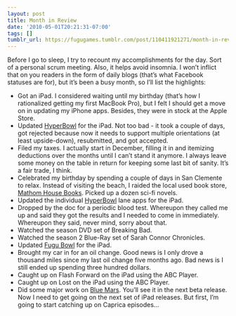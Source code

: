 ```yaml
---
layout: post
title: Month in Review
date: '2010-05-01T20:21:31-07:00'
tags: []
tumblr_url: https://fugugames.tumblr.com/post/110411921271/month-in-review
---
```

Before I go to sleep, I try to recount my accomplishments for the day. Sort of a personal scrum meeting. Also, it helps avoid insomnia. I won’t inflict that on you readers in the form of daily blogs (that’s what Facebook statuses are for), but it’s been a busy month, so I’ll list the highlights:

- Got an iPad. I considered waiting until my birthday (that’s how I rationalized getting my first MacBook Pro), but I felt I should get a move on in updating my iPhone apps. Besides, they were in stock at the Apple Store.
- Updated [HyperBowl](http://itunes.apple.com/us/app/hyperbowl/id344209253?mt=8) for the iPad. Not too bad - it took a couple of days, got rejected because now it needs to support multiple orientations (at least upside-down), resubmitted, and got accepted.
- Filed my taxes. I actually start in December, filling it in and itemizing deductions over the months until I can’t stand it anymore. I always leave some money on the table in return for keeping some last bit of sanity. It’s a fair trade, I think.
- Celebrated my birthday by spending a couple of days in San Clemente to relax. Instead of visiting the beach, I raided the local used book store, [Mathom House Books](http://www.mathomhousebooks.com/). Picked up a dozen sci-fi novels.
- Updated the individual [HyperBowl](http://hyperbowl3d.com/) lane apps for the iPad.
- Dropped by the doc for a periodic blood test. Whereupon they called me up and said they got the results and I needed to come in immediately. Whereupon they said, never mind, sorry about that.
- Watched the season DVD set of Breaking Bad.
- Watched the season 2 Blue-Ray set of Sarah Connor Chronicles.
- Updated [Fugu Bowl](http://itunes.apple.com/us/app/fugubowl/id297032758?mt=8) for the iPad.
- Brought my car in for an oil change. Good news is I only drove a thousand miles since my last oil change five months ago. Bad news is I still ended up spending three hundred dollars.
- Caught up on Flash Forward on the iPad using the ABC Player.
- Caught up on Lost on the iPad using the ABC Player.
- Did some major work on [Blue Mars](http://bluemars.com/). You’ll see it in the next beta release.
Now I need to get going on the next set of iPad releases. But first, I’m going to start catching up on Caprica episodes…
